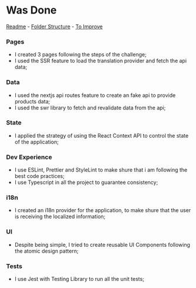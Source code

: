 # Was Done

[Readme](https://github.com/lucassdesouza0/express-checkout/#readme) - [Folder Structure](https://github.com/lucassdesouza0/express-checkout/blob/master/structure.md) - [To Improve](https://github.com/lucassdesouza0/express-checkout/blob/master/improve.md)

### Pages

- I created 3 pages following the steps of the challenge;
- I used the SSR feature to load the translation provider and fetch the api data;

### Data

- I used the nextjs api routes feature to create an fake api to provide products data;
- I used the swr library to fetch and revalidate data from the api;

### State

- I applied the strategy of using the React Context API to control the state of the application;

### Dev Experience

- I use ESLint, Prettier and StyleLint to make shure that i am following the best code practices;
- I use Typescript in all the project to guarantee consistency;

### i18n

- I created an i18n provider for the application, to make shure that the user is receiving the localized information;

### UI

- Despite being simple, I tried to create reusable UI Components following the atomic design pattern;

### Tests

- I use Jest with Testing Library to run all the unit tests;
